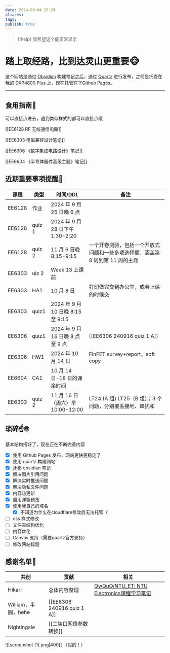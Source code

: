 ```yaml
---
date: 2024-09-04 15:29
aliases: 
tags: 
publish: true
---
```


>[!help]
>我希望这个能正常显示
>


# 踏上取经路，比到达灵山更重要🐵

这个网站是通过 [Obsidian](https://obsidian.md/) 构建笔记之后，通过 [Quartz](https://github.com/jackyzha0/quartz) 进行发布，之前是托管在我的 [DXP4800 Plus](https://www.ugnas.com/) 上，现在托管在了Github Pages。

---

## 食用指南🍔

可以直接点进去，遇到类似样式的都可以直接点哦

[[EE6128 RF 无线通信电路]]  

[[EE6303 电磁兼容设计笔记]]

[[EE6306 《数字集成电路设计》笔记]]

[[EE6604 《半导体器件高级主题》笔记]]

## 近期重要事项提醒📢

| 课程     | 类型     | 时间/DDL                       | 备注                                         |
| ------ | ------ | ---------------------------- | ------------------------------------------ |
| EE6128 | 作业     | 2024 年 9 月 25 日晚 6 点         |                                            |
| EE6128 | quiz 1 | 2024 年 9 月 28 日下午 1:30-2:20  |                                            |
| EE6128 | quiz 2 | 11 月 6 日晚 8:15-9:15          | 一个开卷测验，包括一个开放式问题和一些多项选择题，涵盖第 8 周到第 11 周的主题 |
| EE6303 | uiz 2  | Week 13 上课前                  |                                            |
| EE6303 | HA1    | 10 月 8 日                     | 打印做完交到办公室，或者上课的时候交                         |
| EE6303 | quiz1  | 2024 年 9 月 10 日晚 8:15 至 9:15 |                                            |
| EE6306 | quiz1  | 2024 年 9 月 16 日晚 8 点至 9 点    | [[EE6306 240916 quiz 1 A]]                 |
| EE6306 | HW1    | 2024 年 10 月 14 日             | FinFET survey+report，soft copy             |
| EE6604 | CA1    | 10 月 14 日-18 日的课余时间          |                                            |
| EE6303 | quiz 2 | 11 月 16 日（周六）早 10:00-12:00   | LT24 (A 组) LT25（B 组）；3 个问题，分别覆盖接地、串扰和      |

## 琐碎☝️🤓

基本结构搭好了，现在正在不断完善内容

- [x] 使用 Github Pages 发布，网站更快更稳定了
- [x] 使用 quartz 构建网站
- [x] 迁移 obsidian 笔记
- [x] 解决图片引用问题
- [x] 解决实时推送问题
- [x] 解决隐私文件问题
- [x] 内容热更新
- [x] 启用弹窗预览
- [x] 使用我自己的域名
	- [x] 不知道为什么在cloudflare修改后无法托管（
- [ ] css 样式修改
- [ ] 文件夹结构优化
- [ ] 内容优化
- [ ] Canvas 支持（需要quartz官方支持）
- [ ] 修改网站标题

## 感谢名单🥹

| 共创              | 贡献                         | 相关                                                                     |
| --------------- | -------------------------- | ---------------------------------------------------------------------- |
| Hikari          | 总体内容整理                     | [QwQuQ/NTU_ET: NTU Electronics课程学习笔记](https://github.com/QwQuQ/NTU_ET) |
| William，半圆，hehe | [[EE6306 240916 quiz 1 A]] |                                                                        |
| Nightingale     | [[二端口网络参数转换]]              |                                                                        |

![[screenshot (1).png|400]]
（假的！）